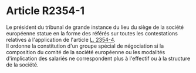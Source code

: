 # Article R2354-1

  
Le président du tribunal de grande instance du lieu du siège de la société européenne statue en la forme des référés sur toutes les contestations relatives à l'application de l'article [L. 2354-4][1].   
Il ordonne la constitution d'un groupe spécial de négociation si la composition du comité de la société européenne ou les modalités d'implication des salariés ne correspondent plus à l'effectif ou à la structure de la société.

 [1]: /affichCodeArticle.do?cidTexte=LEGITEXT000006072050&idArticle=LEGIARTI000006902287&dateTexte=&categorieLien=cid